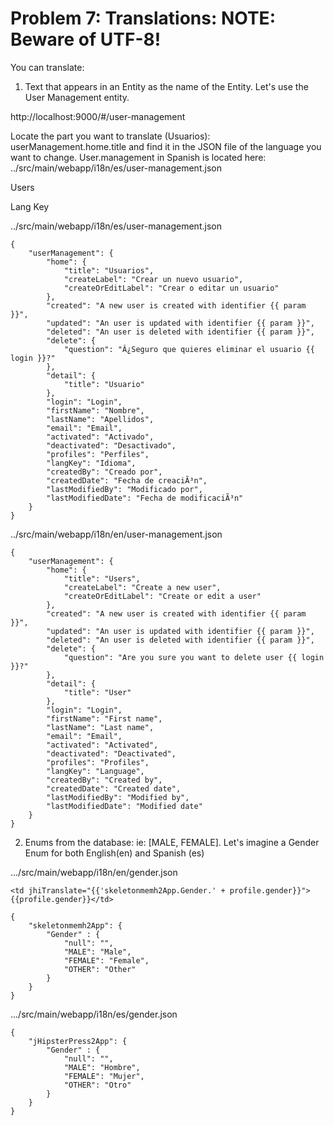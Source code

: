 # Problem 7: Translations: NOTE: Beware of UTF-8! 

You can translate:

1) Text that appears in an Entity as the name of the Entity. Let's use the User Management entity.

http://localhost:9000/#/user-management 

Locate the part you want to translate (Usuarios): userManagement.home.title and find it in the JSON file of the language you want to change. User.management in Spanish is located here: ../src/main/webapp/i18n/es/user-management.json 

<span jhiTranslate="userManagement.home.title">Users</span> 

<th jhiSortBy="langKey"> <span jhiTranslate="userManagement.langKey">Lang Key</span> <span class="fa fa-sort"></span></th>

../src/main/webapp/i18n/es/user-management.json

	{
	    "userManagement": {
	        "home": {
	            "title": "Usuarios",
	            "createLabel": "Crear un nuevo usuario",
	            "createOrEditLabel": "Crear o editar un usuario"
	        },
	        "created": "A new user is created with identifier {{ param }}",
	        "updated": "An user is updated with identifier {{ param }}",
	        "deleted": "An user is deleted with identifier {{ param }}",
	        "delete": {
	            "question": "Â¿Seguro que quieres eliminar el usuario {{ login }}?"
	        },
	        "detail": {
	            "title": "Usuario"
	        },
	        "login": "Login",
	        "firstName": "Nombre",
	        "lastName": "Apellidos",
	        "email": "Email",
	        "activated": "Activado",
	        "deactivated": "Desactivado",
	        "profiles": "Perfiles",
	        "langKey": "Idioma",
	        "createdBy": "Creado por",
	        "createdDate": "Fecha de creaciÃ³n",
	        "lastModifiedBy": "Modificado por",
	        "lastModifiedDate": "Fecha de modificaciÃ³n"
	    }
	}

../src/main/webapp/i18n/en/user-management.json

	{
	    "userManagement": {
	        "home": {
	            "title": "Users",
	            "createLabel": "Create a new user",
	            "createOrEditLabel": "Create or edit a user"
	        },
	        "created": "A new user is created with identifier {{ param }}",
	        "updated": "An user is updated with identifier {{ param }}",
	        "deleted": "An user is deleted with identifier {{ param }}",
	        "delete": {
	            "question": "Are you sure you want to delete user {{ login }}?"
	        },
	        "detail": {
	            "title": "User"
	        },
	        "login": "Login",
	        "firstName": "First name",
	        "lastName": "Last name",
	        "email": "Email",
	        "activated": "Activated",
	        "deactivated": "Deactivated",
	        "profiles": "Profiles",
	        "langKey": "Language",
	        "createdBy": "Created by",
	        "createdDate": "Created date",
	        "lastModifiedBy": "Modified by",
	        "lastModifiedDate": "Modified date"
	    }
	}




2) Enums from the database: ie: [MALE, FEMALE]. Let's imagine a Gender Enum for both English(en) and Spanish (es)

.../src/main/webapp/i18n/en/gender.json

	<td jhiTranslate="{{'skeletonmemh2App.Gender.' + profile.gender}}">{{profile.gender}}</td>
	
	{
	    "skeletonmemh2App": {
	        "Gender" : {
	            "null": "",
	            "MALE": "Male",
	            "FEMALE": "Female",
	            "OTHER": "Other"
	        }
	    }
	}

.../src/main/webapp/i18n/es/gender.json

	{
	    "jHipsterPress2App": {
	        "Gender" : {
	            "null": "",
	            "MALE": "Hombre",
	            "FEMALE": "Mujer",
	            "OTHER": "Otro"
	        }
	    }
	}

